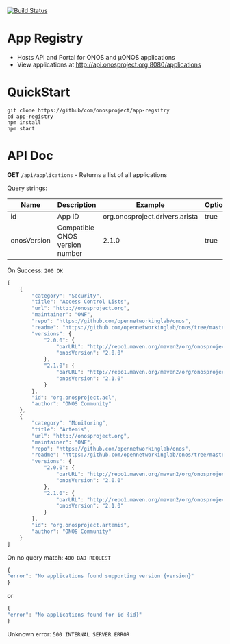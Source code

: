 [![Build Status](https://travis-ci.org/onosproject/app-registry.svg?branch=master)](https://travis-ci.org/onosproject/app-registry)

# App Registry

  - Hosts API and Portal for ONOS and µONOS applications
  - View applications at http://api.onosproject.org:8080/applications
 
# QuickStart
```
git clone https://github/com/onosproject/app-regsitry
cd app-registry
npm install
npm start
```

# API Doc
**GET** `/api/applications` - Returns a list of all applications

Query strings:

| Name      | Description | Example | Optional |
| ----------- | ----------- | ----------- | ------- |
| id      | App ID  | org.onosproject.drivers.arista | true |
| onosVersion   | Compatible ONOS version number        | 2.1.0 | true |

On Success:
`200 OK` 
```js
[
    {
        "category": "Security",
        "title": "Access Control Lists",
        "url": "http://onosproject.org",
        "maintainer": "ONF",
        "repo": "https://github.com/opennetworkinglab/onos",
        "readme": "https://github.com/opennetworkinglab/onos/tree/master/apps/acl/README.md",
        "versions": {
            "2.0.0": {
                "oarURL": "http://repo1.maven.org/maven2/org/onosproject/onos-apps-acl-oar/2.0.0/onos-apps-acl-oar-2.0.0.oar",
                "onosVersion": "2.0.0"
            },
            "2.1.0": {
                "oarURL": "http://repo1.maven.org/maven2/org/onosproject/onos-apps-acl-oar/2.1.0/onos-apps-acl-oar-2.1.0.oar",
                "onosVersion": "2.1.0"
            }
        },
        "id": "org.onosproject.acl",
        "author": "ONOS Community"
    },
    {
        "category": "Monitoring",
        "title": "Artemis",
        "url": "http://onosproject.org",
        "maintainer": "ONF",
        "repo": "https://github.com/opennetworkinglab/onos",
        "readme": "https://github.com/opennetworkinglab/onos/tree/master/apps/artemis/README.md",
        "versions": {
            "2.0.0": {
                "oarURL": "http://repo1.maven.org/maven2/org/onosproject/onos-apps-artemis-oar/2.0.0/onos-apps-artemis-oar-2.0.0.oar",
                "onosVersion": "2.0.0"
            },
            "2.1.0": {
                "oarURL": "http://repo1.maven.org/maven2/org/onosproject/onos-apps-artemis-oar/2.1.0/onos-apps-artemis-oar-2.1.0.oar",
                "onosVersion": "2.1.0"
            }
        },
        "id": "org.onosproject.artemis",
        "author": "ONOS Community"
    }
]
```

On no query match:
`400 BAD REQUEST`
```js
{
"error": "No applications found supporting version {version}"
}
```
or
```js
{
"error": "No applications found for id {id}"
}
```

Unknown error:
`500 INTERNAL SERVER ERROR`

